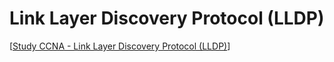 # Link Layer Discovery Protocol (LLDP)

[[Study CCNA - Link Layer Discovery Protocol (LLDP)](https://study-ccna.com/link-layer-discovery-protocol-lldp/)]
